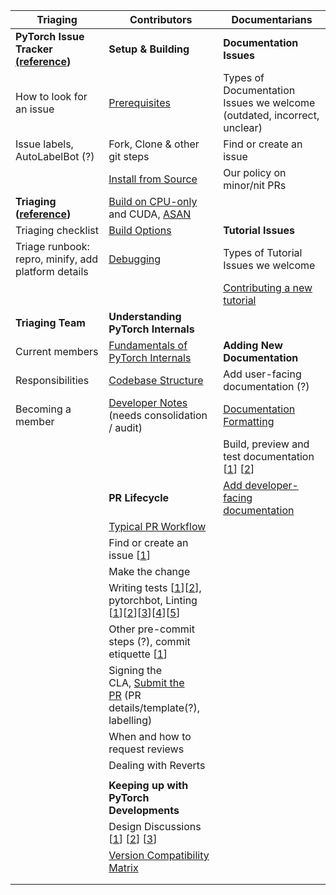 | Triaging                                                                                                   | Contributors                                                                                                                                                                                                                                                                                                                                                                                                                                                                                                                                                                               | Documentarians                                                                                                                                                                                                                  |
| ---------------------------------------------------------------------------------------------------------- | ------------------------------------------------------------------------------------------------------------------------------------------------------------------------------------------------------------------------------------------------------------------------------------------------------------------------------------------------------------------------------------------------------------------------------------------------------------------------------------------------------------------------------------------------------------------------------------------ | ------------------------------------------------------------------------------------------------------------------------------------------------------------------------------------------------------------------------------- |
| **PyTorch Issue Tracker** [**(reference**](https://devguide.python.org/triage/issue-tracker/#tracker)**)** | **Setup & Building**                                                                                                                                                                                                                                                                                                                                                                                                                                                                                                                                                                       | **Documentation Issues**                                                                                                                                                                                                        |
| How to look for an issue                                                                                   | [Prerequisites](https://github.com/pytorch/pytorch#prerequisites)                                                                                                                                                                                                                                                                                                                                                                                                                                                                                                                          | Types of Documentation Issues we welcome (outdated, incorrect, unclear)                                                                                                                                                         |
| Issue labels, AutoLabelBot (?)                                                                             | Fork, Clone & other git steps                                                                                                                                                                                                                                                                                                                                                                                                                                                                                                                                                              | Find or create an issue                                                                                                                                                                                                         |
|                                                                                                            | [Install from Source](https://github.com/pytorch/pytorch#from-source)                                                                                                                                                                                                                                                                                                                                                                                                                                                                                                                      | Our policy on minor/nit PRs                                                                                                                                                                                                     |
| **Triaging (**[**reference**](https://devguide.python.org/triage/triaging/#triaging)**)**                  | [Build on CPU-only](https://github.com/pytorch/pytorch#from-source) and CUDA, [ASAN](https://github.com/pytorch/pytorch/blob/main/CONTRIBUTING.md#building-pytorch-with-asan)                                                                                                                                                                                                                                                                                                                                                                                                              |                                                                                                                                                                                                                                 |
| Triaging checklist                                                                                         | [Build Options](https://github.com/pytorch/pytorch/blob/main/CONTRIBUTING.md#build-only-what-you-need)                                                                                                                                                                                                                                                                                                                                                                                                                                                                                     | **Tutorial Issues**                                                                                                                                                                                                             |
| Triage runbook: repro, minify, add platform details                                                        | [Debugging](https://github.com/pytorch/pytorch/blob/main/CONTRIBUTING.md#tips-and-debugging)                                                                                                                                                                                                                                                                                                                                                                                                                                                                                               | Types of Tutorial Issues we welcome                                                                                                                                                                                             |
|                                                                                                            |                                                                                                                                                                                                                                                                                                                                                                                                                                                                                                                                                                                            | [Contributing a new tutorial](https://github.com/pytorch/tutorials/#contributing)                                                                                                                                               |
| **Triaging Team**                                                                                          | **Understanding PyTorch Internals**                                                                                                                                                                                                                                                                                                                                                                                                                                                                                                                                                        |                                                                                                                                                                                                                                 |
| Current members                                                                                            | [Fundamentals of PyTorch Internals](https://github.com/pytorch/pytorch/wiki/Core-Frontend-Onboarding)                                                                                                                                                                                                                                                                                                                                                                                                                                                                                      | **Adding New Documentation**                                                                                                                                                                                                    |
| Responsibilities                                                                                           | [Codebase Structure](https://github.com/pytorch/pytorch/blob/main/CONTRIBUTING.md#codebase-structure)                                                                                                                                                                                                                                                                                                                                                                                                                                                                                      | Add user-facing documentation (?)                                                                                                                                                                                               |
| Becoming a member                                                                                          | [Developer Notes](https://github.com/pytorch/pytorch/wiki#developer-docs) (needs consolidation / audit)                                                                                                                                                                                                                                                                                                                                                                                                                                                                                    | [Documentation Formatting](https://github.com/pytorch/pytorch/blob/main/CONTRIBUTING.md#docstring-type-formatting)                                                                                                              |
|                                                                                                            |                                                                                                                                                                                                                                                                                                                                                                                                                                                                                                                                                                                            | Build, preview and test documentation [[1](https://github.com/pytorch/pytorch/blob/main/CONTRIBUTING.md#building-documentation)] [[2](https://github.com/pytorch/pytorch/blob/main/CONTRIBUTING.md#previewing-changes-locally)] |
|                                                                                                            | **PR Lifecycle**                                                                                                                                                                                                                                                                                                                                                                                                                                                                                                                                                                           | [Add developer-facing documentation](https://github.com/pytorch/pytorch/wiki/Where-or-how-should-I-add-documentation)                                                                                                           |
|                                                                                                            | [Typical PR Workflow](https://docs.google.com/document/d/1oNhUeGE-8ajsYaMpoV6ZQANQZVeKrdFanI9VMbFzOzc/edit#heading=h.syjdve7zm0m)                                                                                                                                                                                                                                                                                                                                                                                                                                                          |                                                                                                                                                                                                                                 |
|                                                                                                            | Find or create an issue [[1](https://github.com/pytorch/pytorch/wiki/How-to-propose-feature-changes-to-PyTorch)]                                                                                                                                                                                                                                                                                                                                                                                                                                                                           |                                                                                                                                                                                                                                 |
|                                                                                                            | Make the change                                                                                                                                                                                                                                                                                                                                                                                                                                                                                                                                                                            |                                                                                                                                                                                                                                 |
|                                                                                                            | Writing tests [[1](https://github.com/pytorch/pytorch/wiki/Running-and-writing-tests)][[2](https://github.com/pytorch/pytorch/blob/main/CONTRIBUTING.md#unit-testing)], pytorchbot, Linting [[1](https://github.com/pytorch/pytorch/wiki/lintrunner)][[2](https://github.com/pytorch/pytorch/wiki/Lint-as-you-type)][[3](https://github.com/pytorch/pytorch/blob/main/CONTRIBUTING.md#local-linting)][[4](https://github.com/pytorch/pytorch/blob/main/CONTRIBUTING.md#running-clang-tidy)][[5](https://github.com/pytorch/pytorch/blob/main/CONTRIBUTING.md#pre-commit-tidylinting-hook)] |                                                                                                                                                                                                                                 |
|                                                                                                            | Other pre-commit steps (?), commit etiquette [[1](https://github.com/pytorch/pytorch/wiki/Code-review-values)]                                                                                                                                                                                                                                                                                                                                                                                                                                                                             |                                                                                                                                                                                                                                 |
|                                                                                                            | Signing the CLA, [Submit the PR](https://github.com/pytorch/pytorch/blob/main/CONTRIBUTING.md#merging-your-change) (PR details/template(?), labelling)                                                                                                                                                                                                                                                                                                                                                                                                                                     |                                                                                                                                                                                                                                 |
|                                                                                                            | When and how to request reviews                                                                                                                                                                                                                                                                                                                                                                                                                                                                                                                                                            |                                                                                                                                                                                                                                 |
|                                                                                                            | Dealing with Reverts                                                                                                                                                                                                                                                                                                                                                                                                                                                                                                                                                                       |                                                                                                                                                                                                                                 |
|                                                                                                            |                                                                                                                                                                                                                                                                                                                                                                                                                                                                                                                                                                                            |                                                                                                                                                                                                                                 |
|                                                                                                            | **Keeping up with PyTorch Developments**                                                                                                                                                                                                                                                                                                                                                                                                                                                                                                                                                   |                                                                                                                                                                                                                                 |
|                                                                                                            | Design Discussions [[1](dev-discuss.pytorch.org)] [[2](https://github.com/pytorch/pytorch/wiki/Sharing-design-documents-for-discussion)] [[3](https://github.com/pytorch/rfcs)]                                                                                                                                                                                                                                                                                                                                                                                                            |                                                                                                                                                                                                                                 |
|                                                                                                            | [Version Compatibility Matrix](https://github.com/pytorch/pytorch/wiki/PyTorch-Versions)                                                                                                                                                                                                                                                                                                                                                                                                                                                                                                   |                                                                                                                                                                                                                                 |
|                                                                                                            |                                                                                                                                                                                                                                                                                                                                                                                                                                                                                                                                                                                            |                                                                                                                                                                                                                                 |
|                                                                                                            |                                                                                                                                                                                                                                                                                                                                                                                                                                                                                                                                                                                            |                                                                                                                                                                                                                                 |